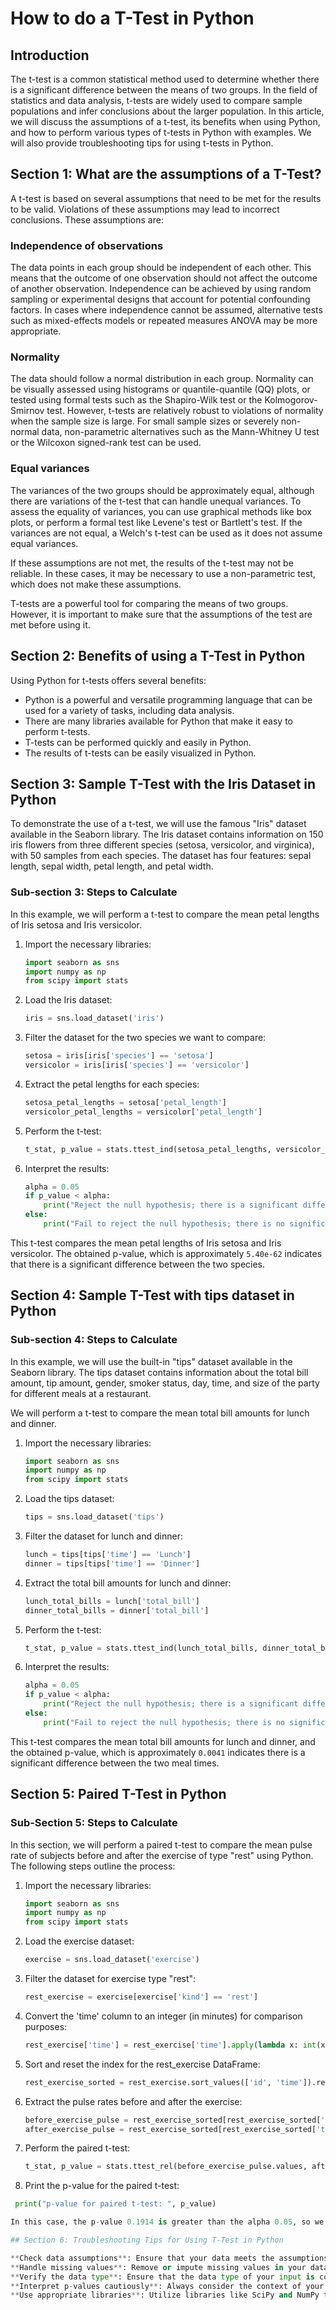 # How to do a T-Test in Python

## Introduction
The t-test is a common statistical method used to determine whether there is a significant difference between the means of two groups. In the field of statistics and data analysis, t-tests are widely used to compare sample populations and infer conclusions about the larger population. In this article, we will discuss the assumptions of a t-test, its benefits when using Python, and how to perform various types of t-tests in Python with examples. We will also provide troubleshooting tips for using t-tests in Python.

## Section 1: What are the assumptions of a T-Test?
A t-test is based on several assumptions that need to be met for the results to be valid. Violations of these assumptions may lead to incorrect conclusions. These assumptions are:

### Independence of observations
The data points in each group should be independent of each other. This means that the outcome of one observation should not affect the outcome of another observation. Independence can be achieved by using random sampling or experimental designs that account for potential confounding factors. In cases where independence cannot be assumed, alternative tests such as mixed-effects models or repeated measures ANOVA may be more appropriate.

### Normality
The data should follow a normal distribution in each group. Normality can be visually assessed using histograms or quantile-quantile (QQ) plots, or tested using formal tests such as the Shapiro-Wilk test or the Kolmogorov-Smirnov test. However, t-tests are relatively robust to violations of normality when the sample size is large. For small sample sizes or severely non-normal data, non-parametric alternatives such as the Mann-Whitney U test or the Wilcoxon signed-rank test can be used.

### Equal variances
The variances of the two groups should be approximately equal, although there are variations of the t-test that can handle unequal variances. To assess the equality of variances, you can use graphical methods like box plots, or perform a formal test like Levene's test or Bartlett's test. If the variances are not equal, a Welch's t-test can be used as it does not assume equal variances.

If these assumptions are not met, the results of the t-test may not be reliable. In these cases, it may be necessary to use a non-parametric test, which does not make these assumptions.

T-tests are a powerful tool for comparing the means of two groups. However, it is important to make sure that the assumptions of the test are met before using it.

## Section 2: Benefits of using a T-Test in Python
Using Python for t-tests offers several benefits:
- Python is a powerful and versatile programming language that can be used for a variety of tasks, including data analysis.
- There are many libraries available for Python that make it easy to perform t-tests.
- T-tests can be performed quickly and easily in Python.
- The results of t-tests can be easily visualized in Python.


## Section 3: Sample T-Test with the Iris Dataset in Python
To demonstrate the use of a t-test, we will use the famous "Iris" dataset available in the Seaborn library. The Iris dataset contains information on 150 iris flowers from three different species (setosa, versicolor, and virginica), with 50 samples from each species. The dataset has four features: sepal length, sepal width, petal length, and petal width.

### Sub-section 3: Steps to Calculate

In this example, we will perform a t-test to compare the mean petal lengths of Iris setosa and Iris versicolor.

1. Import the necessary libraries:
   ```python
   import seaborn as sns
   import numpy as np
   from scipy import stats
2. Load the Iris dataset:
   ```python
   iris = sns.load_dataset('iris')
3. Filter the dataset for the two species we want to compare:
   ```python
   setosa = iris[iris['species'] == 'setosa']
   versicolor = iris[iris['species'] == 'versicolor']
4. Extract the petal lengths for each species:
   ```python
   setosa_petal_lengths = setosa['petal_length']
   versicolor_petal_lengths = versicolor['petal_length']
5. Perform the t-test:
   ```python
   t_stat, p_value = stats.ttest_ind(setosa_petal_lengths, versicolor_petal_lengths)
6. Interpret the results:
   ```python
   alpha = 0.05
   if p_value < alpha:
       print("Reject the null hypothesis; there is a significant difference between the petal lengths of Iris setosa and Iris versicolor.")
   else:
       print("Fail to reject the null hypothesis; there is no significant difference between the petal lengths of Iris setosa and Iris versicolor.")

This t-test compares the mean petal lengths of Iris setosa and Iris versicolor. The obtained p-value, which is approximately `5.40e-62` indicates that there is a significant difference between the two species.

## Section 4: Sample T-Test with tips dataset in Python 
### Sub-section 4: Steps to Calculate
In this example, we will use the built-in "tips" dataset available in the Seaborn library. The tips dataset contains information about the total bill amount, tip amount, gender, smoker status, day, time, and size of the party for different meals at a restaurant.

We will perform a t-test to compare the mean total bill amounts for lunch and dinner.
1. Import the necessary libraries:
   ```python
   import seaborn as sns
   import numpy as np
   from scipy import stats
2. Load the tips dataset:
   ```python
   tips = sns.load_dataset('tips')

3. Filter the dataset for lunch and dinner:
   ```python
   lunch = tips[tips['time'] == 'Lunch']
   dinner = tips[tips['time'] == 'Dinner']
4. Extract the total bill amounts for lunch and dinner:
   ```python
   lunch_total_bills = lunch['total_bill']
   dinner_total_bills = dinner['total_bill']
5. Perform the t-test:
   ```python
   t_stat, p_value = stats.ttest_ind(lunch_total_bills, dinner_total_bills)
6. Interpret the results:
   ```python
   alpha = 0.05
   if p_value < alpha:
       print("Reject the null hypothesis; there is a significant difference between the total bill amounts for lunch and dinner.")
   else:
       print("Fail to reject the null hypothesis; there is no significant difference between the total bill amounts for lunch and dinner.")

This t-test compares the mean total bill amounts for lunch and dinner, and  the obtained p-value, which is approximately `0.0041` indicates there is a significant difference between the two meal times.

## Section 5: Paired T-Test in Python
### Sub-Section 5: Steps to Calculate
In this section, we will perform a paired t-test to compare the mean pulse rate of subjects before and after the exercise of type "rest" using Python. The following steps outline the process:
1. Import the necessary libraries:
   ```python
   import seaborn as sns
   import numpy as np
   from scipy import stats

2. Load the exercise dataset:
   ```python
   exercise = sns.load_dataset('exercise')
3. Filter the dataset for exercise type "rest":
   ```python
   rest_exercise = exercise[exercise['kind'] == 'rest']

4. Convert the 'time' column to an integer (in minutes) for comparison purposes:
   ```python
   rest_exercise['time'] = rest_exercise['time'].apply(lambda x: int(x.split()[0]))
5. Sort and reset the index for the rest_exercise DataFrame:
   ```python
   rest_exercise_sorted = rest_exercise.sort_values(['id', 'time']).reset_index(drop=True)
6. Extract the pulse rates before and after the exercise:
   ```python
   before_exercise_pulse = rest_exercise_sorted[rest_exercise_sorted['time'] == 1]['pulse']
   after_exercise_pulse = rest_exercise_sorted[rest_exercise_sorted['time'] == 15]['pulse']
7. Perform the paired t-test:
   ```python
   t_stat, p_value = stats.ttest_rel(before_exercise_pulse.values, after_exercise_pulse.values)
   
8. Print the p-value for the paired t-test:
  ```python
   print("p-value for paired t-test: ", p_value)
  
In this case, the p-value 0.1914 is greater than the alpha 0.05, so we fail to reject the null hypothesis. This suggests that there is no significant difference in the mean pulse rate of subjects before and after the "rest" exercise.

## Section 6: Troubleshooting Tips for Using T-Test in Python

**Check data assumptions**: Ensure that your data meets the assumptions of the t-test before proceeding with the analysis. If your data violates any of the assumptions, consider using alternative statistical tests.
**Handle missing values**: Remove or impute missing values in your dataset before performing the t-test. Missing values can lead to inaccurate results.
**Verify the data type**: Ensure that the data type of your input is correct. For example, using a list instead of a NumPy array can lead to errors.
**Interpret p-values cautiously**: Always consider the context of your study when interpreting p-values. A low p-value indicates that the results are statistically significant but does not prove causality or the practical significance of the difference.
**Use appropriate libraries**: Utilize libraries like SciPy and NumPy to simplify the process of performing a t-test and other statistical analyses in Python.

